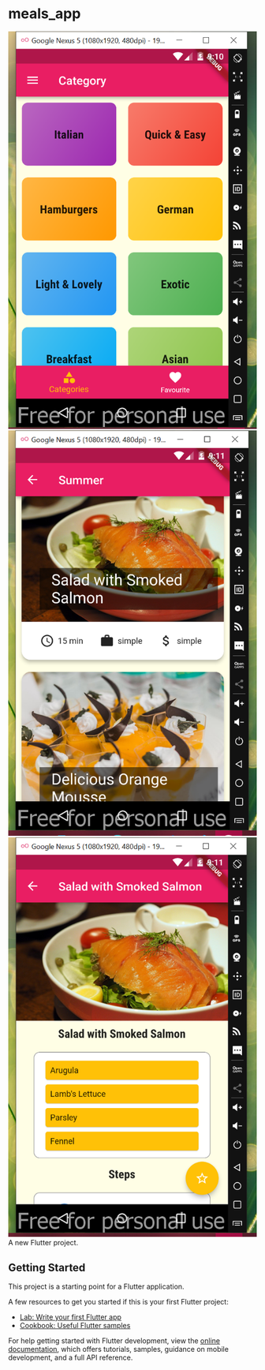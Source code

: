 # meals_app
![alt text](https://github.com/CodingEyes6/Recipe-App/blob/main/categories.PNG)
![alt text](https://github.com/CodingEyes6/Recipe-App/blob/main/meals.PNG)
![alt text](https://github.com/CodingEyes6/Recipe-App/blob/main/meal%20details.PNG)
A new Flutter project.

## Getting Started

This project is a starting point for a Flutter application.

A few resources to get you started if this is your first Flutter project:

- [Lab: Write your first Flutter app](https://docs.flutter.dev/get-started/codelab)
- [Cookbook: Useful Flutter samples](https://docs.flutter.dev/cookbook)

For help getting started with Flutter development, view the
[online documentation](https://docs.flutter.dev/), which offers tutorials,
samples, guidance on mobile development, and a full API reference.
